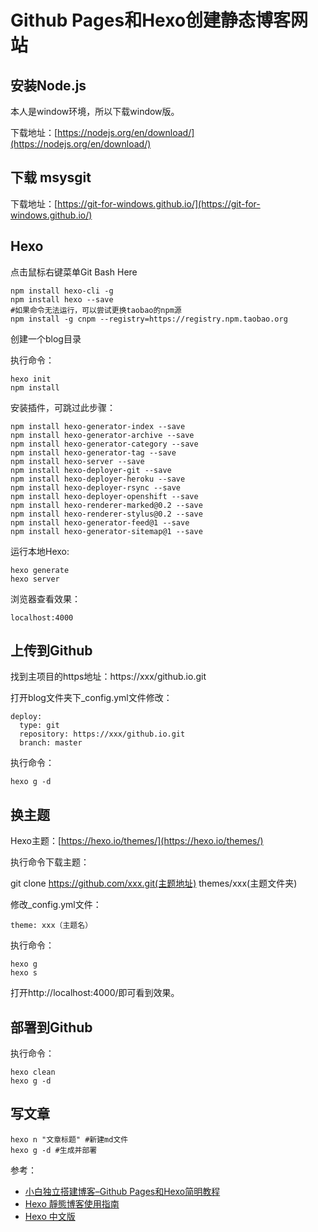 # Github Pages和Hexo创建静态博客网站


## 安装Node.js ##

本人是window环境，所以下载window版。

下载地址：[https://nodejs.org/en/download/](https://nodejs.org/en/download/)

## 下载 msysgit  ##

下载地址：[https://git-for-windows.github.io/](https://git-for-windows.github.io/)

## Hexo ##

点击鼠标右键菜单Git Bash Here

	npm install hexo-cli -g
	npm install hexo --save
	#如果命令无法运行，可以尝试更换taobao的npm源
	npm install -g cnpm --registry=https://registry.npm.taobao.org

创建一个blog目录

执行命令：

	hexo init
	npm install

安装插件，可跳过此步骤：

	npm install hexo-generator-index --save
	npm install hexo-generator-archive --save
	npm install hexo-generator-category --save
	npm install hexo-generator-tag --save
	npm install hexo-server --save
	npm install hexo-deployer-git --save
	npm install hexo-deployer-heroku --save
	npm install hexo-deployer-rsync --save
	npm install hexo-deployer-openshift --save
	npm install hexo-renderer-marked@0.2 --save
	npm install hexo-renderer-stylus@0.2 --save
	npm install hexo-generator-feed@1 --save
	npm install hexo-generator-sitemap@1 --save

运行本地Hexo:

	hexo generate
	hexo server

浏览器查看效果：

	localhost:4000

## 上传到Github ##

找到主项目的https地址：https://xxx/github.io.git

打开blog文件夹下_config.yml文件修改：

	deploy:
	  type: git
	  repository: https://xxx/github.io.git
	  branch: master

执行命令：

	hexo g -d

## 换主题 ##

Hexo主题：[https://hexo.io/themes/](https://hexo.io/themes/)

执行命令下载主题：

git clone https://github.com/xxx.git(主题地址) themes/xxx(主题文件夹)

修改_config.yml文件：

	theme: xxx（主题名）

执行命令：

	hexo g
	hexo s

打开http://localhost:4000/即可看到效果。

## 部署到Github ##

执行命令：

	hexo clean   
	hexo g -d

## 写文章 ##

	hexo n "文章标题" #新建md文件
	hexo g -d #生成并部署


参考：

- [小白独立搭建博客–Github Pages和Hexo简明教程](http://blog.csdn.net/ljcitworld/article/details/50901626)
- [Hexo 靜態博客使用指南](http://www.jianshu.com/p/73779eacb494)
- [Hexo 中文版](http://wiki.jikexueyuan.com/project/hexo-document/)
